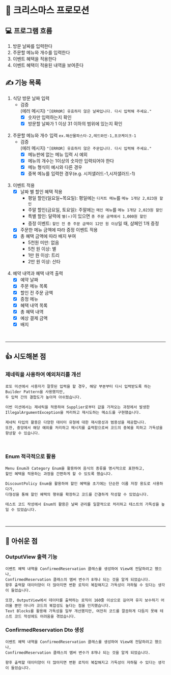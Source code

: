 # 🎄 크리스마스 프로모션

## 💻 프로그램 흐름

1. 방문 날짜를 입력한다
2. 주문할 메뉴와 개수를 입력한다
3. 이벤트 혜택을 적용한다
4. 이벤트 혜택이 적용된 내역을 보여준다

## ✍️ 기능 목록

1. 식당 방문 날짜 입력
    - 검증 <br>
      (에러 메시지) `"[ERROR] 유효하지 않은 날짜입니다. 다시 입력해 주세요."`
        - [X] 숫자만 입력하는지 확인
        - [X] 방문할 날짜가 1 이상 31 이하의 범위에 있는지 확인
          <br></br>
2. 주문할 메뉴와 개수 입력 `ex.해산물파스타-2,레드와인-1,초코케이크-1`
    - 검증          
      (에러 메시지) `"[ERROR] 유효하지 않은 주문입니다. 다시 입력해 주세요."`
        - [X] 메뉴판에 없는 메뉴 입력 시 예외
        - [X] 메뉴의 개수는 1이상의 숫자만 입력되어야 한다
        - [X] 메뉴 형식이 예시와 다른 경우
        - [X] 중복 메뉴를 입력한 경우(e.g. 시저샐러드-1,시저샐러드-1)
          <br></br>
3. 이벤트 적용
    - [X] 날짜 별 할인 혜택 적용
        - 평일 할인(일요일~목요일): 평일에는 `디저트 메뉴`를 `메뉴 1개당 2,023원 할인`
        - 주말 할인(금요일, 토요일): 주말에는 `메인 메뉴`를 `메뉴 1개당 2,023원 할인`
        - 특별 할인: 달력에 `별(⭐)`이 있으면 `총 주문 금액에서 1,000원 할인`
        - 증정 이벤트: `할인 전 총 주문 금액이 12만 원 이상`일 때, 샴페인 1개 증정
    - [X] 주문한 메뉴 금액에 따라 증정 이벤트 적용
    - [X] 총 혜택 금액에 따라 배지 부여
        - 5천원 미만: 없음
        - 5천 원 이상: 별
        - 1만 원 이상: 트리
        - 2만 원 이상: 산타
          <br></br>

4. 예약 내역과 혜택 내역 출력
    - [X] 예약 날짜
    - [X] 주문 메뉴 목록
    - [X] 할인 전 주문 금액
    - [X] 증정 메뉴
    - [X] 혜택 내역 목록
    - [X] 총 혜택 내역
    - [X] 예상 결제 금액
    - [X] 배지

<br>

---

## 👍 시도해본 점

### 제네릭을 사용하여 예외처리를 개선

```
로또 미션에서 사용자가 잘못된 입력을 할 경우, 해당 부분부터 다시 입력받도록 하는 Builder Pattern을 사용했지만, 
두 입력 간의 결합도가 높아져 아쉬웠습니다.

이번 미션에서는 제네릭을 적용하여 Supplier로부터 값을 가져오는 과정에서 발생한 IllegalArgumentException을 처리하고 재시도하는 메소드를 구현했습니다.

제네릭 타입의 활용은 다양한 데이터 유형에 대한 재사용성과 범용성을 제공합니다. 
또한, 중앙에서 해당 예외를 처리하고 메시지를 출력함으로써 코드의 중복을 피하고 가독성을 향상할 수 있습니다. 
```

<br>

### Enum 적극적으로 활용

```
Menu Enum과 Category Enum을 활용하여 음식의 종류를 명시적으로 표현하고, 
할인 혜택을 적용하는 과정을 간편하게 할 수 있도록 했습니다.

DiscountPolicy Enum을 활용하여 할인 혜택을 초기에는 단순한 이름 저장 용도로 사용하다가, 
다형성을 통해 할인 혜택의 행위를 확장하고 코드를 간결하게 작성할 수 있었습니다.

테스트 코드 작성에서 Enum의 활용은 날짜 관리를 일괄적으로 처리하고 테스트의 가독성을 높일 수 있었습니다.
```

<br>

---

## 🥲 아쉬운 점

### OutputView 출력 기능

```
이벤트 혜택 내역을 ConfirmedReservation 클래스를 생성하여 View에 전달하려고 했으나, 
ConfirmedReservation 클래스의 멤버 변수가 8개나 되는 것을 알게 되었습니다. 
향후 출력할 데이터양이 더 많아지면 변환 로직이 복잡해지고 가독성이 저하될 수 있다는 생각이 들었습니다.

또한, OutputView에서 데이터를 출력하는 로직이 160줄 이상으로 길어져 유지 보수하기 어려울 뿐만 아니라 코드의 복잡성도 높다는 점을 인지했습니다. 
Text Blocks를 활용해 가독성을 일부 개선했지만, 여전히 코드를 깔끔하게 다듬지 못해 테스트 코드 작성에도 어려움을 겪었습니다. 
```

### ConfirmedReservation Dto 생성

```
이벤트 혜택 내역을 ConfirmedReservation 클래스를 생성하여 View에 전달하려고 했으나, 
ConfirmedReservation 클래스의 멤버 변수가 8개나 되는 것을 알게 되었습니다. 

향후 출력할 데이터양이 더 많아지면 변환 로직이 복잡해지고 가독성이 저하될 수 있다는 생각이 들었습니다.
```